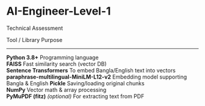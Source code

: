 # AI-Engineer-Level-1
Technical Assessment

 Tool / Library                                Purpose                                     
 --------------------------------------------  ------------------------------------------- 
 **Python 3.8+**                               Programming language                        
 **FAISS**                                     Fast similarity search (vector DB)          
 **Sentence Transformers**                     To embed Bangla/English text into vectors   
 **paraphrase-multilingual-MiniLM-L12-v2**     Embedding model supporting Bangla & English 
 **Pickle**                                    Saving/loading original chunks              
 **NumPy**                                     Vector math & array processing              
 **PyMuPDF (fitz)** *(optional)*               For extracting text from PDF         
